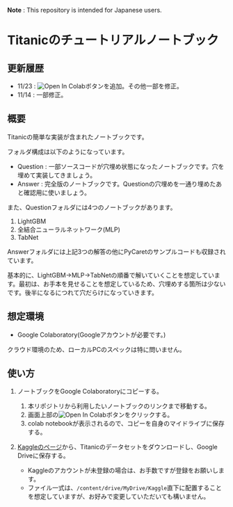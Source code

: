 **Note** : This repository is intended for Japanese users.

# Titanicのチュートリアルノートブック

## 更新履歴
- 11/23 : ![Open In Colab](https://colab.research.google.com/assets/colab-badge.svg)ボタンを追加。その他一部を修正。
- 11/14 : 一部修正。

## 概要
Titanicの簡単な実装が含まれたノートブックです。 

フォルダ構成は以下のようになっています。
- Question : 一部ソースコードが穴埋め状態になったノートブックです。穴を埋めて実装してきましょう。
- Answer : 完全版のノートブックです。Questionの穴埋めを一通り埋めたあと確認用に使いましょう。

また、Questionフォルダには4つのノートブックがあります。
1. LightGBM
2. 全結合ニューラルネットワーク(MLP)
3. TabNet

Answerフォルダには上記3つの解答の他にPyCaretのサンプルコードも収録されています。

基本的に、LightGBM→MLP→TabNetの順番で解いていくことを想定しています。最初は、お手本を見せることを想定しているため、穴埋めする箇所は少ないです。後半になるにつれて穴だらけになっていきます。

## 想定環境

- Google Colaboratory(Googleアカウントが必要です。)

クラウド環境のため、ローカルPCのスペックは特に問いません。

## 使い方

1. ノートブックをGoogle Colaboratoryにコピーする。
   1. 本リポジトリから利用したいノートブックのリンクまで移動する。
   2. 画面上部の![Open In Colab](https://colab.research.google.com/assets/colab-badge.svg)ボタンをクリックする。
   3. colab notebookが表示されるので、コピーを自身のマイドライブに保存する。

2. [Kaggleのページ](https://www.kaggle.com/c/titanic)から、Titanicのデータセットをダウンロードし、Google Driveに保存する。
   - Kaggleのアカウントが未登録の場合は、お手数ですが登録をお願いします。
   - ファイル一式は、`/content/drive/MyDrive/Kaggle`直下に配置することを想定していますが、お好みで変更していただいても構いません。




